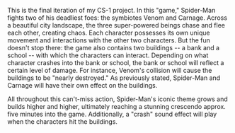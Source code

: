 This is the final iteration of my CS-1 project. In this "game," Spider-Man fights two of his deadliest foes: the symbiotes Venom and Carnage. Across a beautiful city landscape, the three super-powered beings chase and flee each other, creating chaos. Each character possesses its own unique movement and interactions with the other two characters. But the fun doesn't stop there: the game also contains two buildings -- a bank and a school -- with which the characters can interact. Depending on what character crashes into the bank or school, the bank or school will reflect a certain level of damage. For instance, Venom's collision will cause the buildings to be "nearly destroyed." As previously stated, Spider-Man and Carnage will have their own effect on the buildings.

All throughout this can't-miss action, Spider-Man's iconic theme grows and builds higher and higher, ultimately reaching a stunning crescendo approx. five minutes into the game. Additionally, a "crash" sound effect will play when the characters hit the buildings.
